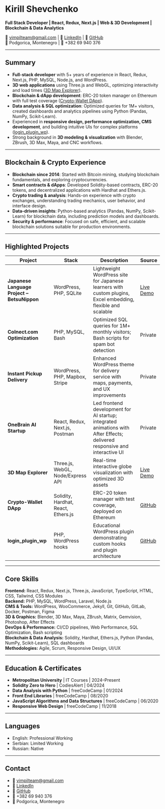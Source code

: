 # Kirill Shevchenko  
**Full Stack Developer | React, Redux, Next.js | Web & 3D Development | Blockchain & Data Analytics**  

📧 vimpilteam@gmail.com | 🔗 [LinkedIn](https://www.linkedin.com/in/lifetrue/) | 🔗 [GitHub](https://github.com/Vimpil)  
📍 Podgorica, Montenegro | 📱 +382 69 940 376  

---

## Summary
- **Full-stack developer** with 5+ years of experience in React, Redux, Next.js, PHP, MySQL, Node.js, and WordPress.  
- **3D web applications** using Three.js and WebGL, optimizing interactivity and load times ([3D Map Explorer](https://youtubeshot.github.io/)).  
- **Blockchain & dApp development**: ERC-20 token manager on Ethereum with full test coverage ([Crypto-Wallet DApp](https://github.com/Vimpil/eth-wallet-dashboard)).  
- **Data analysis & SQL optimization**: Optimized queries for 1M+ visitors, created dashboards and analytics pipelines using Python (Pandas, NumPy, Scikit-Learn).  
- Experienced in **responsive design, performance optimization, CMS development**, and building intuitive UIs for complex platforms ([login_plugin_wp](https://github.com/Vimpil/login_plugin_wp)).  
- Strong background in **3D modeling & visualization** with Blender, ZBrush, 3D Max, Maya, and CNC workflows.

---

## Blockchain & Crypto Experience
- **Blockchain since 2014**: Started with Bitcoin mining, studying blockchain fundamentals, and exploring cryptocurrencies.  
- **Smart contracts & dApps**: Developed Solidity-based contracts, ERC-20 tokens, and decentralized applications with Hardhat and Ethers.js.  
- **Crypto trading & analysis**: Hands-on experience with crypto exchanges, understanding trading mechanics, user behavior, and interface design.  
- **Data-driven insights**: Python-based analytics (Pandas, NumPy, Scikit-Learn) for blockchain data, including prediction models and dashboards.  
- **Security & performance**: Focused on safe, efficient, and scalable blockchain solutions suitable for production environments.  

---

## Highlighted Projects

| Project | Stack | Description | Source |
|---------|-------|-------------|--------|
| **Japanese Language Project – BetsuNippon** | WordPress, PHP, SQLite | Lightweight WordPress site for Japanese learners with custom plugins, Excel embedding, flexible and scalable | [Live Demo](https://www.betsunippon.us.to/) |
| **Colnect.com Optimization** | PHP, MySQL, Bash | Optimized SQL queries for 1M+ monthly visitors; Bash scripts for spam bot detection | Private |
| **Instant Pickup Delivery** | WordPress, PHP, Mapbox, Stripe | Enhanced WordPress theme for delivery service with maps, payments, and UX improvements | Private |
| **OneBrain AI Startup** | React, Redux, Next.js, Postman | Led frontend development for AI startup; integrated animations with After Effects; delivered responsive and interactive UI | Private |
| **3D Map Explorer** | Three.js, WebGL, Node/Express API | Real-time interactive globe visualization with optimized 3D assets | [Live Demo](https://youtubeshot.github.io/) |
| **Crypto-Wallet DApp** | Solidity, Hardhat, React, Ethers.js | ERC-20 token manager with test coverage, deployed on Ethereum | [GitHub](https://github.com/Vimpil/eth-wallet-dashboard) |
| **login_plugin_wp** | PHP, WordPress hooks | Educational WordPress plugin demonstrating custom hooks and plugin architecture | [GitHub](https://github.com/Vimpil/login_plugin_wp) |

---

## Core Skills

**Frontend:** React, Redux, Next.js, Three.js, JavaScript, TypeScript, HTML, CSS, Tailwind, CSS Modules  
**Backend:** PHP, MySQL, WordPress, Laravel, Node.js  
**CMS & Tools:** WordPress, WooCommerce, Jekyll, Git, GitHub, GitLab, Docker, Postman, Figma  
**3D & Graphics:** Blender, 3D Max, Maya, ZBrush, Matrix, Gemvision, Photoshop, After Effects  
**DevOps & Performance:** CI/CD pipelines, Web Performance, SQL Optimization, Bash scripting  
**Blockchain & Data Analysis:** Solidity, Hardhat, Ethers.js, Python (Pandas, NumPy, Scikit-Learn), SQL dashboards  
**Methodologies:** Agile, Scrum, Responsive Design, UI/UX  

---

## Education & Certificates

- **Metropolitan University** | IT Courses | 2024–Present  
- **Solidity Zero to Hero** | CodiesAlert | 04/2024  
- **Data Analysis with Python** | freeCodeCamp | 01/2024  
- **Front End Libraries** | freeCodeCamp | 08/2020  
- **JavaScript Algorithms and Data Structures** | freeCodeCamp | 06/2020  
- **Responsive Web Design** | freeCodeCamp | 11/2018  

---

## Languages

- English: Professional Working  
- Serbian: Limited Working  
- Russian: Native  

---

## Contact

- 📧 vimpilteam@gmail.com  
- 🔗 [LinkedIn](https://www.linkedin.com/in/lifetrue/)  
- 🔗 [GitHub](https://github.com/Vimpil)  
- 📱 +382 69 940 376  
- 📍 Podgorica, Montenegro
